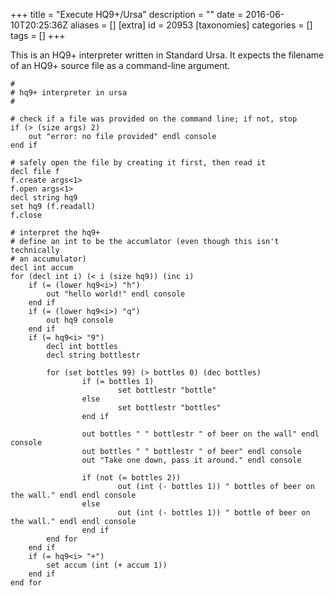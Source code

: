 +++
title = "Execute HQ9+/Ursa"
description = ""
date = 2016-06-10T20:25:36Z
aliases = []
[extra]
id = 20953
[taxonomies]
categories = []
tags = []
+++


This is an HQ9+ interpreter written in Standard Ursa. It expects the filename of an HQ9+ source file as a command-line argument.

```ursa
#
# hq9+ interpreter in ursa
#

# check if a file was provided on the command line; if not, stop
if (> (size args) 2)
	out "error: no file provided" endl console
end if

# safely open the file by creating it first, then read it
decl file f
f.create args<1>
f.open args<1>
decl string hq9
set hq9 (f.readall)
f.close

# interpret the hq9+
# define an int to be the accumlator (even though this isn't technically
# an accumulator)
decl int accum
for (decl int i) (< i (size hq9)) (inc i)
	if (= (lower hq9<i>) "h")
		out "hello world!" endl console
	end if
	if (= (lower hq9<i>) "q")
		out hq9 console
	end if
	if (= hq9<i> "9")
		decl int bottles
		decl string bottlestr
		
		for (set bottles 99) (> bottles 0) (dec bottles)
		        if (= bottles 1)
		                set bottlestr "bottle"
		        else
		                set bottlestr "bottles"
		        end if

		        out bottles " " bottlestr " of beer on the wall" endl console
		        out bottles " " bottlestr " of beer" endl console
		        out "Take one down, pass it around." endl console

		        if (not (= bottles 2))
		                out (int (- bottles 1)) " bottles of beer on the wall." endl endl console
		        else
                		out (int (- bottles 1)) " bottle of beer on the wall." endl endl console
		        end if
		end for
	end if
	if (= hq9<i> "+")
		set accum (int (+ accum 1))
	end if
end for
```

